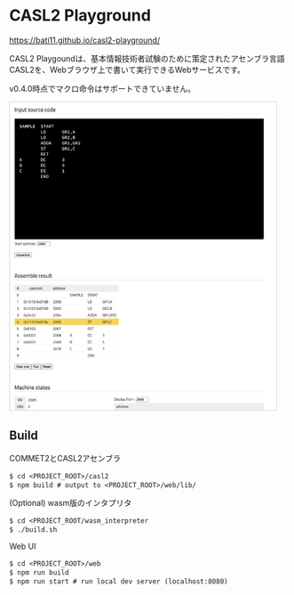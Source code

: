 # CASL2 Playground

https://bati11.github.io/casl2-playground/

CASL2 Playgoundは、基本情報技術者試験のために策定されたアセンブラ言語CASL2を、Webブラウザ上で書いて実行できるWebサービスです。

v0.4.0時点でマクロ命令はサポートできていません。

<img src="https://github.com/bati11/casl2-playground/raw/main/sample_image.png" width="480px" style="border: solid 1px lightgray">

## Build

COMMET2とCASL2アセンブラ
```
$ cd <PROJECT_ROOT>/casl2
$ npm build # output to <PROJECT_ROOT>/web/lib/
```

(Optional) wasm版のインタプリタ
```
$ cd <PROJECT_ROOT/wasm_interpreter
$ ./build.sh
```

Web UI
```
$ cd <PROJECT_ROOT>/web
$ npm run build
$ npm run start # run local dev server (localhost:8080)
```

